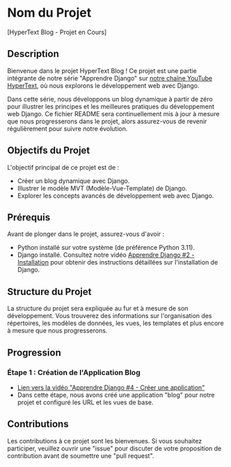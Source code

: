 # Nom du Projet

[HyperText Blog - Projet en Cours]

## Description

Bienvenue dans le projet HyperText Blog ! Ce projet est une partie intégrante de notre série "Apprendre Django" sur [notre chaîne YouTube HyperText](https://youtube.com/@HyperText23), où nous explorons le développement web avec Django.

Dans cette série, nous développons un blog dynamique à partir de zéro pour illustrer les principes et les meilleures pratiques du développement web Django. Ce fichier README sera continuellement mis à jour à mesure que nous progresserons dans le projet, alors assurez-vous de revenir régulièrement pour suivre notre évolution.

## Objectifs du Projet

L'objectif principal de ce projet est de :

- Créer un blog dynamique avec Django.
- Illustrer le modèle MVT (Modèle-Vue-Template) de Django.
- Explorer les concepts avancés de développement web avec Django.

## Prérequis

Avant de plonger dans le projet, assurez-vous d'avoir :

- Python installé sur votre système (de préférence Python 3.11).
- Django installé. Consultez notre vidéo [Apprendre Django #2 - Installation](https://www.youtube.com/watch?v=IxEmeocONMw&t=9s) pour obtenir des instructions détaillées sur l'installation de Django.

## Structure du Projet

La structure du projet sera expliquée au fur et à mesure de son développement. Vous trouverez des informations sur l'organisation des répertoires, les modèles de données, les vues, les templates et plus encore à mesure que nous progresserons.

## Progression

### Étape 1 : Création de l'Application Blog

- [Lien vers la vidéo "Apprendre Django #4 - Créer une application"](https://www.youtube.com/watch?v=xMoOr6APQfc)
- Dans cette étape, nous avons créé une application "blog" pour notre projet et configuré les URL et les vues de base.

## Contributions

Les contributions à ce projet sont les bienvenues. Si vous souhaitez participer, veuillez ouvrir une "issue" pour discuter de votre proposition de contribution avant de soumettre une "pull request".
